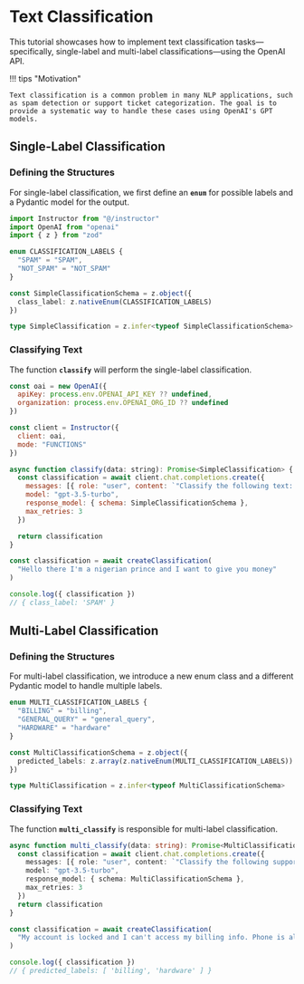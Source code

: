 # Text Classification

This tutorial showcases how to implement text classification tasks—specifically, single-label and multi-label classifications—using the OpenAI API.

!!! tips "Motivation"

    Text classification is a common problem in many NLP applications, such as spam detection or support ticket categorization. The goal is to provide a systematic way to handle these cases using OpenAI's GPT models.

## Single-Label Classification

### Defining the Structures

For single-label classification, we first define an **`enum`** for possible labels and a Pydantic model for the output.

```ts
import Instructor from "@/instructor"
import OpenAI from "openai"
import { z } from "zod"

enum CLASSIFICATION_LABELS {
  "SPAM" = "SPAM",
  "NOT_SPAM" = "NOT_SPAM"
}

const SimpleClassificationSchema = z.object({
  class_label: z.nativeEnum(CLASSIFICATION_LABELS)
})

type SimpleClassification = z.infer<typeof SimpleClassificationSchema>

```

### Classifying Text

The function **`classify`** will perform the single-label classification.

```js
const oai = new OpenAI({
  apiKey: process.env.OPENAI_API_KEY ?? undefined,
  organization: process.env.OPENAI_ORG_ID ?? undefined
})

const client = Instructor({
  client: oai,
  mode: "FUNCTIONS"
})

async function classify(data: string): Promise<SimpleClassification> {
  const classification = await client.chat.completions.create({
    messages: [{ role: "user", content: `"Classify the following text: ${data}` }],
    model: "gpt-3.5-turbo",
    response_model: { schema: SimpleClassificationSchema },
    max_retries: 3
  })

  return classification
}

const classification = await createClassification(
  "Hello there I'm a nigerian prince and I want to give you money"
)

console.log({ classification })
// { class_label: 'SPAM' }
```

## Multi-Label Classification

### Defining the Structures

For multi-label classification, we introduce a new enum class and a different Pydantic model to handle multiple labels.

```ts
enum MULTI_CLASSIFICATION_LABELS {
  "BILLING" = "billing",
  "GENERAL_QUERY" = "general_query",
  "HARDWARE" = "hardware"
}

const MultiClassificationSchema = z.object({
  predicted_labels: z.array(z.nativeEnum(MULTI_CLASSIFICATION_LABELS))
})

type MultiClassification = z.infer<typeof MultiClassificationSchema>
```

### Classifying Text

The function **`multi_classify`** is responsible for multi-label classification.

```ts
async function multi_classify(data: string): Promise<MultiClassification> {
  const classification = await client.chat.completions.create({
    messages: [{ role: "user", content: `"Classify the following support ticket: ${data}` }],
    model: "gpt-3.5-turbo",
    response_model: { schema: MultiClassificationSchema },
    max_retries: 3
  })
  return classification 
}

const classification = await createClassification(
  "My account is locked and I can't access my billing info. Phone is also broken"
)

console.log({ classification })
// { predicted_labels: [ 'billing', 'hardware' ] }
```
